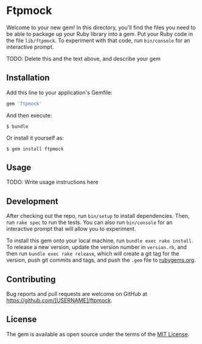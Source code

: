 # Ftpmock

Welcome to your new gem! In this directory, you'll find the files you need to be able to package up your Ruby library into a gem. Put your Ruby code in the file `lib/ftpmock`. To experiment with that code, run `bin/console` for an interactive prompt.

TODO: Delete this and the text above, and describe your gem

## Installation

Add this line to your application's Gemfile:

```ruby
gem 'ftpmock'
```

And then execute:

    $ bundle

Or install it yourself as:

    $ gem install ftpmock

## Usage

TODO: Write usage instructions here

## Development

After checking out the repo, run `bin/setup` to install dependencies. Then, run `rake spec` to run the tests. You can also run `bin/console` for an interactive prompt that will allow you to experiment.

To install this gem onto your local machine, run `bundle exec rake install`. To release a new version, update the version number in `version.rb`, and then run `bundle exec rake release`, which will create a git tag for the version, push git commits and tags, and push the `.gem` file to [rubygems.org](https://rubygems.org).

## Contributing

Bug reports and pull requests are welcome on GitHub at https://github.com/[USERNAME]/ftpmock.

## License

The gem is available as open source under the terms of the [MIT License](https://opensource.org/licenses/MIT).
